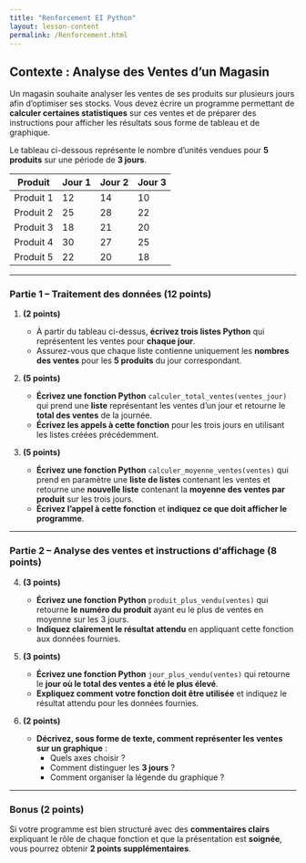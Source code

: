 ```yaml
---
title: "Renforcement EI Python"
layout: lesson-content
permalink: /Renforcement.html
---
```


## **Contexte : Analyse des Ventes d’un Magasin**

Un magasin souhaite analyser les ventes de ses produits sur plusieurs jours afin d’optimiser ses stocks. Vous devez écrire un programme permettant de **calculer certaines statistiques** sur ces ventes et de préparer des instructions pour afficher les résultats sous forme de tableau et de graphique.

Le tableau ci-dessous représente le nombre d’unités vendues pour **5 produits** sur une période de **3 jours**.

| Produit   | Jour 1 | Jour 2 | Jour 3 |
| --------- | ------ | ------ | ------ |
| Produit 1 | 12     | 14     | 10     |
| Produit 2 | 25     | 28     | 22     |
| Produit 3 | 18     | 21     | 20     |
| Produit 4 | 30     | 27     | 25     |
| Produit 5 | 22     | 20     | 18     |

---

### **Partie 1 – Traitement des données (12 points)**

1. **(2 points)**

   - À partir du tableau ci-dessus, **écrivez trois listes Python** qui représentent les ventes pour **chaque jour**.
   - Assurez-vous que chaque liste contienne uniquement les **nombres des ventes** pour les **5 produits** du jour correspondant.

2. **(5 points)**

   - **Écrivez une fonction Python** `calculer_total_ventes(ventes_jour)` qui prend une **liste** représentant les ventes d’un jour et retourne le **total des ventes** de la journée.
   - **Écrivez les appels à cette fonction** pour les trois jours en utilisant les listes créées précédemment.

3. **(5 points)**
   - **Écrivez une fonction Python** `calculer_moyenne_ventes(ventes)` qui prend en paramètre une **liste de listes** contenant les ventes et retourne une **nouvelle liste** contenant la **moyenne des ventes par produit** sur les trois jours.
   - **Écrivez l’appel à cette fonction** et **indiquez ce que doit afficher le programme**.

---

### **Partie 2 – Analyse des ventes et instructions d'affichage (8 points)**

4. **(3 points)**

   - **Écrivez une fonction Python** `produit_plus_vendu(ventes)` qui retourne **le numéro du produit** ayant eu le plus de ventes en moyenne sur les 3 jours.
   - **Indiquez clairement le résultat attendu** en appliquant cette fonction aux données fournies.

5. **(3 points)**

   - **Écrivez une fonction Python** `jour_plus_vendu(ventes)` qui retourne le **jour où le total des ventes a été le plus élevé**.
   - **Expliquez comment votre fonction doit être utilisée** et indiquez le résultat attendu pour les données fournies.

6. **(2 points)**
   - **Décrivez, sous forme de texte, comment représenter les ventes sur un graphique** :
     - Quels axes choisir ?
     - Comment distinguer les **3 jours** ?
     - Comment organiser la légende du graphique ?

---

### **Bonus (2 points)**

Si votre programme est bien structuré avec des **commentaires clairs** expliquant le rôle de chaque fonction et que la présentation est **soignée**, vous pourrez obtenir **2 points supplémentaires**.
